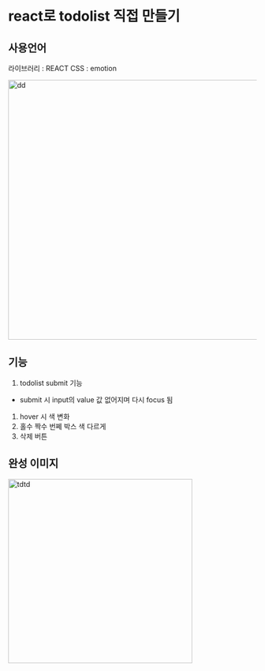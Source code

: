 # react로 todolist 직접 만들기

## 사용언어
라이브러리 : REACT
CSS : emotion

<img width="526" alt="dd" src="https://user-images.githubusercontent.com/81840814/198894865-ff2629ce-4979-4084-b03c-75f4ef6166ef.PNG">

## 기능
1. todolist submit 기능
- submit 시 input의 value 값 없어지며 다시 focus 됨
1. hover 시 색 변화
1. 홀수 짝수 번쩨 박스 색 다르게
1. 삭제 버튼

## 완성 이미지

<img width="373" alt="tdtd" src="https://user-images.githubusercontent.com/81840814/198894825-454cbb3f-2bad-4e73-a09e-a5771e3c8268.PNG">
